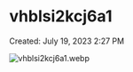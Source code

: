 # vhblsi2kcj6a1

Created: July 19, 2023 2:27 PM

![vhblsi2kcj6a1.webp](vhblsi2kcj6a1%2011162b3bf0614612afe37978f9e8e5ab/vhblsi2kcj6a1.webp)